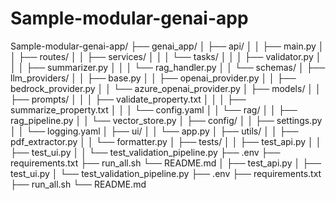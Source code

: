 # Sample-modular-genai-app

Sample-modular-genai-app/
├── genai_app/
│   ├── api/
│   │   ├── main.py
│   │   ├── routes/
│   │   ├── services/
│   │   │   └── tasks/
│   │   │       ├── validator.py
│   │   │       ├── summarizer.py
│   │   │       └── rag_handler.py
│   │   └── schemas/
│   ├── llm_providers/
│   │   ├── base.py
│   │   ├── openai_provider.py
│   │   ├── bedrock_provider.py
│   │   └── azure_openai_provider.py
│   ├── models/
│   │   ├── prompts/
│   │   │   ├── validate_property.txt
│   │   │   ├── summarize_property.txt
│   │   │   └── config.yaml
│   │   └── rag/
│   │       ├── rag_pipeline.py
│   │       └── vector_store.py
│   ├── config/
│   │   ├── settings.py
│   │   └── logging.yaml
│   ├── ui/
│   │   └── app.py
│   ├── utils/
│   │   ├── pdf_extractor.py
│   │   └── formatter.py
│   ├── tests/
│   │   ├── test_api.py
│   │   ├── test_ui.py
│   │   └── test_validation_pipeline.py
├── .env
├── requirements.txt
├── run_all.sh
└── README.md
│   ├── test_api.py
│   ├── test_ui.py
│   └── test_validation_pipeline.py
├── .env
├── requirements.txt
├── run_all.sh
└── README.md
